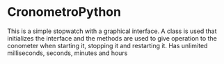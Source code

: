 # CronometroPython

This is a simple stopwatch with a graphical interface. A class is used that initializes the interface and 
the methods are used to give operation to the conometer when starting it, stopping it and restarting it. 
Has unlimited milliseconds, seconds, minutes and hours
